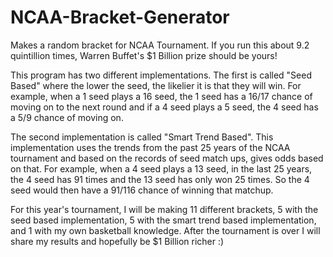 NCAA-Bracket-Generator
======================

Makes a random bracket for NCAA Tournament. If you run this about 9.2 quintillion times, Warren Buffet's $1 Billion prize should be yours!

This program has two different implementations. The first is called "Seed Based" where the lower the seed, the likelier it is that
they will win. For example, when a 1 seed plays a 16 seed, the 1 seed has a 16/17 chance of moving on to the next round and if a 
4 seed plays a 5 seed, the 4 seed has a 5/9 chance of moving on.

The second implementation is called "Smart Trend Based". This implementation uses the trends from the past 25 years of the NCAA tournament
and based on the records of seed match ups, gives odds based on that. For example, when a 4 seed plays a 13 seed, in the last 25 years,
the 4 seed has 91 times and the 13 seed has only won 25 times. So the 4 seed would then have a 91/116 chance of winning that matchup.

For this year's tournament, I will be making 11 different brackets, 5 with the seed based implementation, 5 with the smart trend based
implementation, and 1 with my own basketball knowledge. After the tournament is over I will share my results and hopefully be $1 Billion
richer :)
